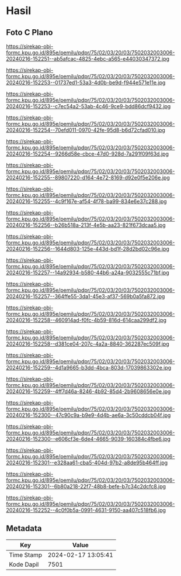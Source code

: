 # Hasil

## Foto C Plano

https://sirekap-obj-formc.kpu.go.id/895e/pemilu/pdpr/75/02/03/20/03/7502032003006-20240216-152251--ab5afcac-4825-4ebc-a565-e44030347372.jpg

https://sirekap-obj-formc.kpu.go.id/895e/pemilu/pdpr/75/02/03/20/03/7502032003006-20240216-152253--01737ed1-53a3-4d0b-be9d-f944e571e11e.jpg

https://sirekap-obj-formc.kpu.go.id/895e/pemilu/pdpr/75/02/03/20/03/7502032003006-20240216-152253--c7ec54a2-53ab-4c46-9ce9-bdd86dcf9432.jpg

https://sirekap-obj-formc.kpu.go.id/895e/pemilu/pdpr/75/02/03/20/03/7502032003006-20240216-152254--70efd011-0970-42fe-95d8-b6d72cfad010.jpg

https://sirekap-obj-formc.kpu.go.id/895e/pemilu/pdpr/75/02/03/20/03/7502032003006-20240216-152254--9266d58e-cbce-47d0-928d-7a291f09f63d.jpg

https://sirekap-obj-formc.kpu.go.id/895e/pemilu/pdpr/75/02/03/20/03/7502032003006-20240216-152255--89807220-d164-4e72-8169-d92e0f5e206e.jpg

https://sirekap-obj-formc.kpu.go.id/895e/pemilu/pdpr/75/02/03/20/03/7502032003006-20240216-152255--4c9f167e-af54-4f78-ba99-834e6e37c288.jpg

https://sirekap-obj-formc.kpu.go.id/895e/pemilu/pdpr/75/02/03/20/03/7502032003006-20240216-152256--b26b518a-213f-4e5b-aa23-821f673dcaa5.jpg

https://sirekap-obj-formc.kpu.go.id/895e/pemilu/pdpr/75/02/03/20/03/7502032003006-20240216-152256--1644d803-125e-443d-bd1f-28d2bd02c96e.jpg

https://sirekap-obj-formc.kpu.go.id/895e/pemilu/pdpr/75/02/03/20/03/7502032003006-20240216-152257--14a92934-b580-44b6-a24a-9032555c71bf.jpg

https://sirekap-obj-formc.kpu.go.id/895e/pemilu/pdpr/75/02/03/20/03/7502032003006-20240216-152257--364ffe55-3da1-45e3-af37-569b0a5fa872.jpg

https://sirekap-obj-formc.kpu.go.id/895e/pemilu/pdpr/75/02/03/20/03/7502032003006-20240216-152258--460914ad-f0fc-4b59-816d-614caa299df2.jpg

https://sirekap-obj-formc.kpu.go.id/895e/pemilu/pdpr/75/02/03/20/03/7502032003006-20240216-152258--d381ce04-207c-4a2a-8840-362287ec509f.jpg

https://sirekap-obj-formc.kpu.go.id/895e/pemilu/pdpr/75/02/03/20/03/7502032003006-20240216-152259--4d1a9665-b3dd-4bca-803d-17039863302e.jpg

https://sirekap-obj-formc.kpu.go.id/895e/pemilu/pdpr/75/02/03/20/03/7502032003006-20240216-152259--4ff7d46a-8246-4b92-85d4-2b9608656e0e.jpg

https://sirekap-obj-formc.kpu.go.id/895e/pemilu/pdpr/75/02/03/20/03/7502032003006-20240216-152300--47c90c9a-b9e9-4d4b-ae6a-3c50cddcb04f.jpg

https://sirekap-obj-formc.kpu.go.id/895e/pemilu/pdpr/75/02/03/20/03/7502032003006-20240216-152300--e606cf3e-6de4-4665-9039-160384c4fbe6.jpg

https://sirekap-obj-formc.kpu.go.id/895e/pemilu/pdpr/75/02/03/20/03/7502032003006-20240216-152301--e328aa61-cba5-404d-97b2-a8de95b464ff.jpg

https://sirekap-obj-formc.kpu.go.id/895e/pemilu/pdpr/75/02/03/20/03/7502032003006-20240216-152301--6b80a218-22f7-48b8-befe-b7c34c2dcfc8.jpg

https://sirekap-obj-formc.kpu.go.id/895e/pemilu/pdpr/75/02/03/20/03/7502032003006-20240216-152252--4c0f0b5a-0991-4631-9150-aa407c518fb6.jpg


## Metadata

| Key        | Value               |
| ---------- | ------------------- |
| Time Stamp | 2024-02-17 13:05:41 |
| Kode Dapil | 7501                |



